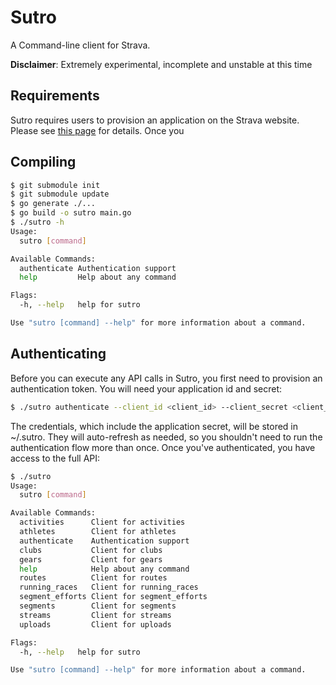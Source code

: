 # Sutro

A Command-line client for Strava.

**Disclaimer**: Extremely experimental, incomplete and unstable at this time

## Requirements

Sutro requires users to provision an application on the Strava website. Please see [this page](http://developers.strava.com/docs/getting-started/#account) for details. Once you 

## Compiling

```sh
$ git submodule init
$ git submodule update
$ go generate ./...
$ go build -o sutro main.go
$ ./sutro -h
Usage:
  sutro [command]

Available Commands:
  authenticate Authentication support
  help         Help about any command

Flags:
  -h, --help   help for sutro

Use "sutro [command] --help" for more information about a command.
```

## Authenticating

Before you can execute any API calls in Sutro, you first need to provision an authentication token. You will need your application id and secret:

```sh
$ ./sutro authenticate --client_id <client_id> --client_secret <client_secret> --authorization_url https://www.strava.com/oauth/authorize --token_url https://www.strava.com/oauth/token --scopes activity:read_all,activity:write,read_all,profile:read_all
```

The credentials, which include the application secret, will be stored in ~/.sutro. They will auto-refresh as needed, so you shouldn't need to run the authentication flow more than once. Once you've authenticated, you have access to the full API:

```sh
$ ./sutro
Usage:
  sutro [command]

Available Commands:
  activities      Client for activities
  athletes        Client for athletes
  authenticate    Authentication support
  clubs           Client for clubs
  gears           Client for gears
  help            Help about any command
  routes          Client for routes
  running_races   Client for running_races
  segment_efforts Client for segment_efforts
  segments        Client for segments
  streams         Client for streams
  uploads         Client for uploads

Flags:
  -h, --help   help for sutro

Use "sutro [command] --help" for more information about a command.
```